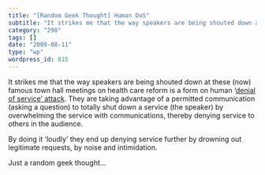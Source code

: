 ```yaml
---
title: "[Random Geek Thought] Human DoS"
subtitle: "It strikes me that the way speakers are being shouted down at these (now) famous town hall meetings ..."
category: "298"
tags: []
date: "2009-08-11"
type: "wp"
wordpress_id: 815
---
```

It strikes me that the way speakers are being shouted down at these (now) famous town hall meetings on health care reform is a form on human ‘[denial of service’ attack](http://en.wikipedia.org/wiki/Denial-of-service_attack).
They are taking advantage of a permitted communication (asking a question) to totally shut down a service (the speaker) by overwhelming the service with communications, thereby denying service to others in the audience.

By doing it ‘loudly’ they end up denying service further by drowning out legitimate requests, by noise and intimidation.

Just a random geek thought…